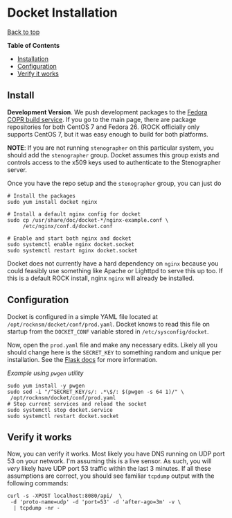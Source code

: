 # Docket Installation

[Back to top](README.md)

**Table of Contents**
- [Installation](#install)
- [Configuration](#configuration)
- [Verify it works](#verify-it-works)

## Install

**Development Version**. We push development packages to the [Fedora COPR build service](https://copr.fedorainfracloud.org/coprs/g/rocknsm/rocknsm-2.1/). If you go to the main page, there are package repositories for both CentOS 7 and Fedora 26. (ROCK officially only supports CentOS 7, but it was easy enough to build for both platforms.

**NOTE**: If you are not running `stenographer` on this particular system, you should add the `stenographer` group. Docket assumes this group exists and controls access to the x509 keys used to authenticate to the Stenographer server.

Once you have the repo setup and the `stenographer` group, you can just do

```
# Install the packages
sudo yum install docket nginx

# Install a default nginx config for docket
sudo cp /usr/share/doc/docket-*/nginx-example.conf \
     /etc/nginx/conf.d/docket.conf

# Enable and start both nginx and docket
sudo systemctl enable nginx docket.socket
sudo systemctl restart nginx docket.socket
```

Docket does not currently have a hard dependency on `nginx` because you could feasibly use something like Apache or Lighttpd to serve this up too. If this is a default ROCK install, nginx `nginx` will already be installed.

## Configuration
Docket is configured in a simple YAML file located at
`/opt/rocknsm/docket/conf/prod.yaml`. Docket knows to read this file on startup from the `DOCKET_CONF` variable stored in `/etc/sysconfig/docket`.

Now, open the `prod.yaml` file and make any necessary edits. Likely all you should change here is the `SECRET_KEY` to something random and unique per installation. See the [Flask docs](http://flask.pocoo.org/docs/0.12/api/#flask.Flask.secret_key) for more information.

_Example using `pwgen` utility_
```
sudo yum install -y pwgen
sudo sed -i "/^SECRET_KEY/s/: .*\$/: $(pwgen -s 64 1)/" \
 /opt/rocknsm/docket/conf/prod.yaml
# Stop current services and reload the socket
sudo systemctl stop docket.service
sudo systemctl restart docket.socket
```

## Verify it works
Now, you can verify it works. Most likely you have DNS running on UDP port 53 on your network. I'm assuming this is a live sensor. As such, you will _very_ likely have UDP port 53 traffic within the last 3 minutes. If all these assumptions are correct, you should see familiar `tcpdump` output with the following commands:

```
curl -s -XPOST localhost:8080/api/  \
 -d 'proto-name=udp' -d 'port=53' -d 'after-ago=3m' -v \
  | tcpdump -nr -
 ```
